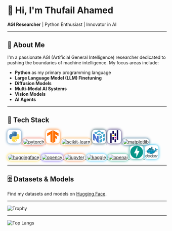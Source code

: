 # 👋 Hi, I'm Thufail Ahamed

**AGI Researcher** | Python Enthusiast | Innovator in AI

---

## 🚀 About Me

I'm a passionate AGI (Artificial General Intelligence) researcher dedicated to pushing the boundaries of machine intelligence. My focus areas include:

- **Python** as my primary programming language
- **Large Language Model (LLM) Finetuning**
- **Diffusion Models**
- **Multi-Modal AI Systems**
- **Vision Models**
- **AI Agents**
  
---

## 🚀 Tech Stack
<p align="left">
  <a href="https://www.python.org" target="_blank" rel="noreferrer">
    <img src="https://raw.githubusercontent.com/devicons/devicon/master/icons/python/python-original.svg"
      alt="python" width="40" height="40"
      style="border-radius: 10px; box-shadow: 0 0 8px #3776AB; padding: 2px; transition: transform 0.2s;" />
  </a>

  <a href="https://pytorch.org/" target="_blank" rel="noreferrer">
    <img src="https://pytorch.org/assets/images/pytorch-logo.png"
      alt="pytorch" width="40" height="40"
      style="border-radius: 10px; box-shadow: 0 0 8px #EE4C2C; padding: 2px;" />
  </a>

  <a href="https://www.tensorflow.org/" target="_blank" rel="noreferrer">
    <img src="https://raw.githubusercontent.com/devicons/devicon/master/icons/tensorflow/tensorflow-original.svg"
      alt="tensorflow" width="40" height="40"
      style="border-radius: 10px; box-shadow: 0 0 8px #FF6F00; padding: 2px;" />
  </a>

  <a href="https://scikit-learn.org/" target="_blank" rel="noreferrer">
    <img src="https://upload.wikimedia.org/wikipedia/commons/0/05/Scikit_learn_logo_small.svg"
      alt="scikit-learn" width="40" height="40"
      style="border-radius: 10px; box-shadow: 0 0 8px #F7931E; padding: 2px;" />
  </a>
  
  <a href="https://numpy.org/" target="_blank" rel="noreferrer">
    <img src="https://raw.githubusercontent.com/devicons/devicon/master/icons/numpy/numpy-original.svg"
      alt="numpy" width="40" height="40"
      style="border-radius: 10px; box-shadow: 0 0 8px #013243; padding: 2px;" />
  </a>

  <a href="https://pandas.pydata.org/" target="_blank" rel="noreferrer">
    <img src="https://raw.githubusercontent.com/devicons/devicon/master/icons/pandas/pandas-original.svg"
      alt="pandas" width="40" height="40"
      style="border-radius: 10px; box-shadow: 0 0 8px #150458; padding: 2px;" />
  </a>

  <a href="https://matplotlib.org/" target="_blank" rel="noreferrer">
    <img src="https://upload.wikimedia.org/wikipedia/commons/8/84/Matplotlib_icon.svg"
      alt="matplotlib" width="40" height="40"
      style="border-radius: 10px; box-shadow: 0 0 8px #11557C; padding: 2px;" />
  </a>

  <a href="https://huggingface.co/" target="_blank" rel="noreferrer">
    <img src="https://huggingface.co/front/assets/huggingface_logo-noborder.svg"
      alt="huggingface" width="40" height="40"
      style="border-radius: 10px; box-shadow: 0 0 8px #FFD21F; padding: 2px;" />
  </a>

  <a href="https://www.opencv.org/" target="_blank" rel="noreferrer">
    <img src="https://upload.wikimedia.org/wikipedia/commons/3/32/OpenCV_Logo_with_text_svg_version.svg"
      alt="opencv" width="40" height="40"
      style="border-radius: 10px; box-shadow: 0 0 8px #5C3EE8; padding: 2px;" />
  </a>

  <a href="https://jupyter.org/" target="_blank" rel="noreferrer">
    <img src="https://upload.wikimedia.org/wikipedia/commons/3/38/Jupyter_logo.svg"
      alt="jupyter" width="40" height="40"
      style="border-radius: 10px; box-shadow: 0 0 8px #F37626; padding: 2px;" />
  </a>

  <a href="https://www.kaggle.com/" target="_blank" rel="noreferrer">
    <img src="https://www.vectorlogo.zone/logos/kaggle/kaggle-icon.svg"
      alt="kaggle" width="40" height="40"
      style="border-radius: 10px; box-shadow: 0 0 8px #20BEFF; padding: 2px;" />
  </a>

  <a href="https://openai.com/" target="_blank" rel="noreferrer">
    <img src="https://avatars.githubusercontent.com/u/14957082?s=200&v=4"
      alt="openai" width="40" height="40"
      style="border-radius: 10px; box-shadow: 0 0 8px #10A37F; padding: 2px;" />
  </a>

  <a href="https://fastapi.tiangolo.com/" target="_blank" rel="noreferrer">
    <img src="https://raw.githubusercontent.com/devicons/devicon/master/icons/fastapi/fastapi-original.svg"
      alt="fastapi" width="40" height="40"
      style="border-radius: 10px; box-shadow: 0 0 8px #009688; padding: 2px;" />
  </a>

  <a href="https://www.docker.com/" target="_blank" rel="noreferrer">
    <img src="https://raw.githubusercontent.com/devicons/devicon/master/icons/docker/docker-original-wordmark.svg"
      alt="docker" width="40" height="40"
      style="border-radius: 10px; box-shadow: 0 0 8px #0db7ed; padding: 2px;" />
  </a>
</p>

---

## 🗄️ Datasets & Models

Find my datasets and models on [Hugging Face](https://huggingface.co/Thufail).

---

![Trophy](https://github-profile-trophy.vercel.app/?username=Thufailahamed&theme=dracula&no-bg=true&row=1)

---

![Top Langs](https://github-readme-stats.vercel.app/api/top-langs/?username=Thufailahamed&layout=compact&theme=radical)

